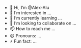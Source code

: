 - 👋 Hi, I’m @Alex-Alu
- 👀 I’m interested in ...
- 🌱 I’m currently learning ...
- 💞️ I’m looking to collaborate on ...
- 📫 How to reach me ...
- 😄 Pronouns: ...
- ⚡ Fun fact: ...

<!---
Alex-Alu/Alex-Alu is a ✨ special ✨ repository because its `README.md` (this file) appears on your GitHub profile.
You can click the Preview link to take a look at your changes.
--->
